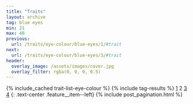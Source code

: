 ```yaml
---
title: "Traits"
layout: archive
tag: blue eyes
min: 21
max: 40
previous:
  url: /traits/eye-colour/blue-eyes/1/#trait
next:
  url: /traits/eye-colour/blue-eyes/3/#trait
header:
  overlay_image: /assets/images/cover.jpg
  overlay_filter: rgba(0, 0, 0, 0.5)
---
```

{% include_cached trait-list-eye-colour %}
{% include tag-results %}
[1](/traits/eye-colour/blue-eyes/1/#trait) 2 [3](/traits/eye-colour/blue-eyes/3/#trait) [4](/traits/eye-colour/blue-eyes/4/#trait) 
{: .text-center .feature__item--left}
{% include post_pagination.html %}
